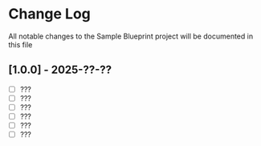 # Change Log

All notable changes to the Sample Blueprint project will be documented in this file

## [1.0.0] - 2025-??-??

- [ ] ???
- [ ] ???
- [ ] ???
- [ ] ???
- [ ] ???
- [ ] ???
